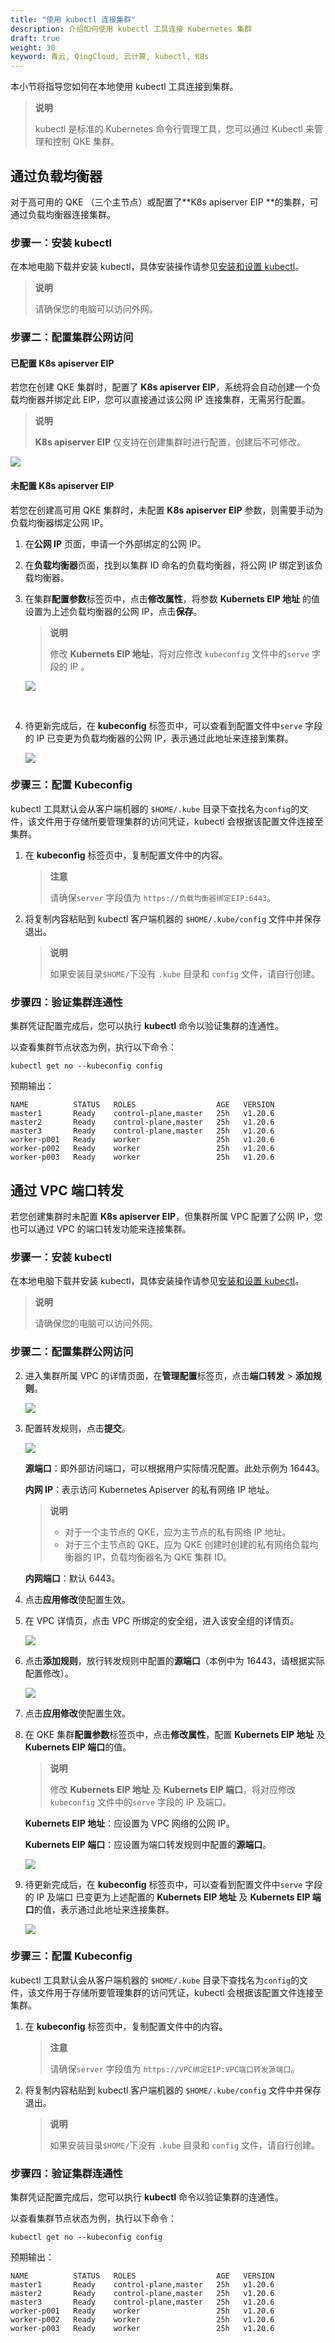 ```yaml
---
title: "使用 kubectl 连接集群"
description: 介绍如何使用 kubectl 工具连接 Kubernetes 集群
draft: true
weight: 30
keyword: 青云, QingCloud, 云计算, kubectl, K8s
---
```


本小节将指导您如何在本地使用 kubectl 工具连接到集群。

> **说明**
>
> kubectl 是标准的 Kubernetes 命令行管理工具，您可以通过 Kubectl 来管理和控制 QKE 集群。

## 通过负载均衡器

对于高可用的 QKE （三个主节点）或配置了**K8s apiserver EIP **的集群，可通过负载均衡器连接集群。

### 步骤一：安装 kubectl

在本地电脑下载并安装 kubectl，具体安装操作请参见[安装和设置 kubectl](https://kubernetes.io/docs/tasks/kubectl/install/?spm=a2c4g.11186623.0.0.18417aa2PRtXQX)。

> **说明**
>
> 请确保您的电脑可以访问外网。

### 步骤二：配置集群公网访问

#### 已配置 **K8s apiserver EIP**

若您在创建 QKE 集群时，配置了 **K8s apiserver EIP**，系统将会自动创建一个负载均衡器并绑定此 EIP，您可以直接通过该公网 IP 连接集群，无需另行配置。

> **说明**
>
>  **K8s apiserver EIP** 仅支持在创建集群时进行配置，创建后不可修改。

![](../../_images/apiserver_eip_cfg.png)

#### 未配置 **K8s apiserver EIP**

若您在创建高可用 QKE 集群时，未配置 **K8s apiserver EIP** 参数，则需要手动为负载均衡器绑定公网 IP。

1. 在**公网 IP** 页面，申请一个外部绑定的公网 IP。

2. 在**负载均衡器**页面，找到以集群 ID 命名的负载均衡器，将公网 IP 绑定到该负载均衡器。

3. 在集群**配置参数**标签页中，点击**修改属性**，将参数 **Kubernets EIP 地址** 的值设置为上述负载均衡器的公网 IP，点击**保存**。

   > **说明**
   >
   > 修改 **Kubernets EIP 地址**，将对应修改 `kubeconfig` 文件中的`serve` 字段的 IP 。

   ![](../../_images/k8s_eip_cfg.png)

   ​	

4. 待更新完成后，在 **kubeconfig** 标签页中，可以查看到配置文件中`serve` 字段的 IP 已变更为负载均衡器的公网 IP，表示通过此地址来连接到集群。

   ![](../../_images/kubeconfig_server_value.png)

### 步骤三：配置 Kubeconfig

kubectl 工具默认会从客户端机器的 `$HOME/.kube` 目录下查找名为`config`的文件，该文件用于存储所要管理集群的访问凭证，kubectl 会根据该配置文件连接至集群。

1. 在 **kubeconfig** 标签页中，复制配置文件中的内容。

   > **注意** 
   >
   > 请确保`server` 字段值为 `https://负载均衡器绑定EIP:6443`。

2. 将复制内容粘贴到 kubectl 客户端机器的 `$HOME/.kube/config` 文件中并保存退出。

   > **说明**
   >
   > 如果安装目录`$HOME/`下没有 `.kube` 目录和 `config` 文件，请自行创建。

### 步骤四：验证集群连通性

集群凭证配置完成后，您可以执行 **kubectl** 命令以验证集群的连通性。

以查看集群节点状态为例，执行以下命令：

```
kubectl get no --kubeconfig config
```

预期输出：

```
NAME          STATUS   ROLES                  AGE   VERSION
master1       Ready    control-plane,master   25h   v1.20.6
master2       Ready    control-plane,master   25h   v1.20.6
master3       Ready    control-plane,master   25h   v1.20.6
worker-p001   Ready    worker                 25h   v1.20.6
worker-p002   Ready    worker                 25h   v1.20.6
worker-p003   Ready    worker                 25h   v1.20.6
```



## 通过 VPC 端口转发

若您创建集群时未配置 **K8s apiserver EIP**，但集群所属 VPC 配置了公网 IP，您也可以通过 VPC 的端口转发功能来连接集群。

### 步骤一：安装 kubectl

在本地电脑下载并安装 kubectl，具体安装操作请参见[安装和设置 kubectl](https://kubernetes.io/docs/tasks/kubectl/install/?spm=a2c4g.11186623.0.0.18417aa2PRtXQX)。

> **说明**
>
> 请确保您的电脑可以访问外网。

### 步骤二：配置集群公网访问

2. 进入集群所属 VPC 的详情页面，在**管理配置**标签页，点击**端口转发** > **添加规则**。

   ![](../../_images/vpc_forward_add.png)

3. 配置转发规则，点击**提交**。

   ![](../../_images/vpc_forward_rule.png)

   **源端口**：即外部访问端口，可以根据用户实际情况配置。此处示例为 16443。

   **内网 IP**：表示访问 Kubernetes Apiserver 的私有网络 IP 地址。

   > **说明**
   >
   > - 对于一个主节点的 QKE，应为主节点的私有网络 IP 地址。
   > - 对于三个主节点的 QKE，应为 QKE 创建时创建的私有网络负载均衡器的 IP，负载均衡器名为 QKE 集群 ID。

   **内网端口**：默认 6443。

4. 点击**应用修改**使配置生效。

5. 在 VPC 详情页，点击 VPC 所绑定的安全组，进入该安全组的详情页。

   ![](../../_images/vpc_sg.png)

6. 点击**添加规则**，放行转发规则中配置的**源端口**（本例中为 16443，请根据实际配置修改）。

   ![](../../_images/sg_rule.png)

7. 点击**应用修改**使配置生效。

8. 在 QKE 集群**配置参数**标签页中，点击**修改属性**，配置 **Kubernets EIP 地址** 及  **Kubernets EIP 端口**的值。

   > **说明**
   >
   > 修改 **Kubernets EIP 地址** 及 **Kubernets EIP 端口**，将对应修改 `kubeconfig` 文件中的`serve` 字段的 IP 及端口。

   **Kubernets EIP 地址**：应设置为 VPC 网络的公网 IP。

   **Kubernets EIP 端口**：应设置为端口转发规则中配置的**源端口**。

   ![](../../_images/k8s_eip_and_port.png)

9. 待更新完成后，在 **kubeconfig** 标签页中，可以查看到配置文件中`serve` 字段的 IP 及端口 已变更为上述配置的 **Kubernets EIP 地址** 及  **Kubernets EIP 端口**的值，表示通过此地址来连接集群。

   ![](../../_images/kubeconfig_server_value_2.png)

### 步骤三：配置 Kubeconfig

kubectl 工具默认会从客户端机器的 `$HOME/.kube` 目录下查找名为`config`的文件，该文件用于存储所要管理集群的访问凭证，kubectl 会根据该配置文件连接至集群。

1. 在 **kubeconfig**  标签页中，复制配置文件中的内容。

   > **注意** 
   >
   > 请确保`server` 字段值为 `https://VPC绑定EIP:VPC端口转发源端口`。

2. 将复制内容粘贴到 kubectl 客户端机器的 `$HOME/.kube/config` 文件中并保存退出。

   > **说明**
   >
   > 如果安装目录`$HOME/`下没有 `.kube` 目录和 `config` 文件，请自行创建。

### 步骤四：验证集群连通性

集群凭证配置完成后，您可以执行 **kubectl** 命令以验证集群的连通性。

以查看集群节点状态为例，执行以下命令：

```
kubectl get no --kubeconfig config
```

预期输出：

```
NAME          STATUS   ROLES                  AGE   VERSION
master1       Ready    control-plane,master   25h   v1.20.6
master2       Ready    control-plane,master   25h   v1.20.6
master3       Ready    control-plane,master   25h   v1.20.6
worker-p001   Ready    worker                 25h   v1.20.6
worker-p002   Ready    worker                 25h   v1.20.6
worker-p003   Ready    worker                 25h   v1.20.6
```

